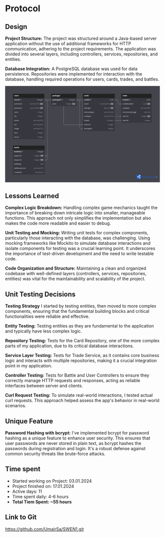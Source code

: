 # Protocol
## Design

**Project Structure:**
The project was structured around a Java-based server application without the use of additional frameworks for HTTP communication, adhering to the project requirements. The application was divided into several layers, including controllers, services, repositories, and entities.

**Database Integration:** A PostgreSQL database was used for data persistence. Repositories were implemented for interaction with the database, handling required operations for users, cards, trades, and battles.

![DB-Structure.png](DB-Structure.png)

## Lessons Learned
**Complex Logic Breakdown:** Handling complex game mechanics taught the importance of breaking down intricate logic into smaller, manageable functions. This approach not only simplifies the implementation but also makes the code more readable and easier to debug.

**Unit Testing and Mocking:** Writing unit tests for complex components, particularly those interacting with the database, was challenging. Using mocking frameworks like Mockito to simulate database interactions and isolate components for testing was a crucial learning point. It underscores the importance of test-driven development and the need to write testable code.

**Code Organization and Structure:** Maintaining a clean and organized codebase with well-defined layers (controllers, services, repositories, entities) was vital for the maintainability and scalability of the project.

## Unit Testing Decisions
**Testing Strategy**
I started by testing entities, then moved to more complex components, ensuring that the fundamental building blocks and critical functionalities were reliable and effective.

**Entity Testing:**
Testing entities as they are fundamental to the application and typically have less complex logic.

**Repository Testing:** 
Tests for the Card Repository, one of the more complex parts of my application, due to its critical database interactions.

**Service Layer Testing:**
Tests for Trade Service, as it contains core business logic and interacts with multiple repositories, making it a crucial integration point in my application.

**Controller Testing:** 
Tests for Battle and User Controllers to ensure they correctly manage HTTP requests and responses, acting as reliable interfaces between server and clients.

**Curl Request Testing:**
To simulate real-world interactions, I tested actual curl requests. This approach helped assess the app's behavior in real-world scenarios.

## Unique Feature
**Password Hashing with bcrypt:**
I've implemented bcrypt for password hashing as a unique feature to enhance user security. This ensures that user passwords are never stored in plain text, as bcrypt hashes the passwords during registration and login. It's a robust defense against common security threats like brute-force attacks.

## Time spent

- Started working on Project: 03.01.2024
- Project finished on: 17.01.2024
- Active days: 11
- Time spent daily: 4-6 hours
- **Total Tiem Spent: ~55 hours**

## Link to Git
https://github.com/UmairSa/SWEN1.git
